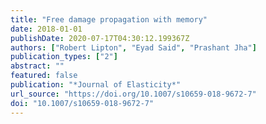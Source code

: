 ```yaml
---
title: "Free damage propagation with memory"
date: 2018-01-01
publishDate: 2020-07-17T04:30:12.199367Z
authors: ["Robert Lipton", "Eyad Said", "Prashant Jha"]
publication_types: ["2"]
abstract: ""
featured: false
publication: "*Journal of Elasticity*"
url_source: "https://doi.org/10.1007/s10659-018-9672-7"
doi: "10.1007/s10659-018-9672-7"
---
```


